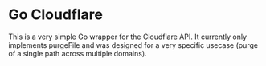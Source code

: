 # Go Cloudflare

This is a very simple Go wrapper for the Cloudflare API. It currently only implements purgeFile and was designed for a very specific usecase (purge of a single path across multiple domains).
